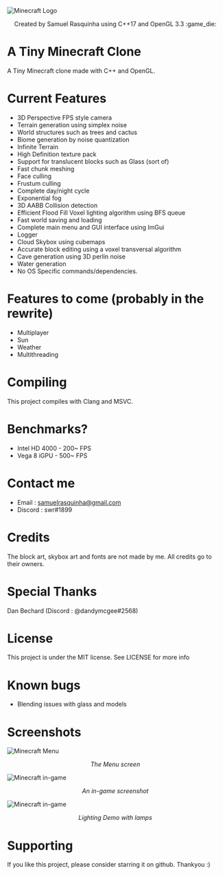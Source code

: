 ![Minecraft Logo](https://github.com/swr06/Minecraft/blob/master/Screenshots/logo.png)
<p align=center>
Created by Samuel Rasquinha using C++17 and OpenGL 3.3 :game_die:
</p>

# A Tiny Minecraft Clone
A Tiny Minecraft clone made with C++ and OpenGL. 

# Current Features
- 3D Perspective FPS style camera
- Terrain generation using simplex noise
- World structures such as trees and cactus
- Biome generation by noise quantization 
- Infinite Terrain
- High Definition texture pack
- Support for translucent blocks such as Glass (sort of)
- Fast chunk meshing 
- Face culling
- Frustum culling
- Complete day/night cycle
- Exponential fog
- 3D AABB Collision detection
- Efficient Flood Fill Voxel lighting algorithm using BFS queue
- Fast world saving and loading
- Complete main menu and GUI interface using ImGui
- Logger
- Cloud Skybox using cubemaps
- Accurate block editing using a voxel transversal algorithm
- Cave generation using 3D perlin noise
- Water generation 
- No OS Specific commands/dependencies. 

# Features to come (probably in the rewrite)
- Multiplayer
- Sun 
- Weather
- Multithreading

# Compiling 
This project compiles with Clang and MSVC. 

# Benchmarks? 
- Intel HD 4000 - 200~ FPS
- Vega 8 iGPU - 500~ FPS

# Contact me
- Email : samuelrasquinha@gmail.com
- Discord : swr#1899

# Credits
The block art, skybox art and fonts are not made by me. All credits go to their owners. 

# Special Thanks
Dan Bechard (Discord : @dandymcgee#2568)

# License
This project is under the MIT license. See LICENSE for more info

# Known bugs
- Blending issues with glass and models

# Screenshots

![Minecraft Menu](https://github.com/swr06/Minecraft/blob/master/Screenshots/menu.png)
<p align="center">
  <i>The Menu screen</i>
</p>

![Minecraft in-game](https://github.com/swr06/Minecraft/blob/master/Screenshots/in_game.png)
<p align="center">
  <i>An in-game screenshot</i>
</p>

![Minecraft in-game](https://github.com/swr06/Minecraft/blob/master/Screenshots/bfs_light.jpg)
<p align="center">
  <i>Lighting Demo with lamps</i>
</p>

# Supporting 
If you like this project, please consider starring it on github. Thankyou :)
